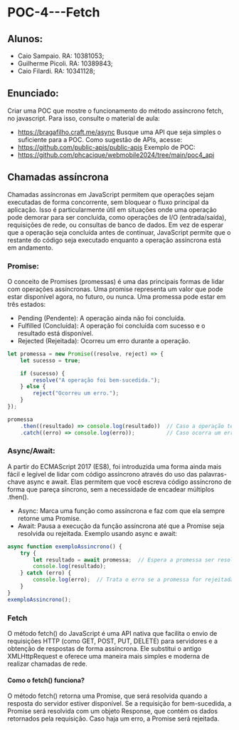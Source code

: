 # POC-4---Fetch

## Alunos:
* Caio Sampaio. RA: 10381053;
* Guilherme Picoli. RA: 10389843;
* Caio Filardi. RA: 10341128;

## Enunciado:
Criar uma POC que mostre o funcionamento do método assíncrono fetch, no javascript.
Para isso, consulte o material de aula:
* https://bragafilho.craft.me/async
Busque uma API que seja simples o suficiente para a POC. Como sugestão de APIs, acesse:
* https://github.com/public-apis/public-apis
Exemplo de POC:
* https://github.com/phcacique/webmobile2024/tree/main/poc4_api

## Chamadas assíncrona
Chamadas assíncronas em JavaScript permitem que operações sejam executadas de forma concorrente, sem bloquear o fluxo principal da aplicação. Isso é particularmente útil em situações onde uma operação pode demorar para ser
concluída, como operações de I/O (entrada/saída), requisições de rede, ou consultas de banco de dados. Em vez de esperar que a operação seja concluída antes de continuar, JavaScript permite que o restante do código seja
executado enquanto a operação assíncrona está em andamento.

### Promise: 
O conceito de Promises (promessas) é uma das principais formas de lidar com operações assíncronas. Uma promise representa um valor que pode estar disponível agora, no futuro, ou nunca. Uma promessa pode estar em três estados:
* Pending (Pendente): A operação ainda não foi concluída.
* Fulfilled (Concluída): A operação foi concluída com sucesso e o resultado está disponível.
* Rejected (Rejeitada): Ocorreu um erro durante a operação.

```javascript
let promessa = new Promise((resolve, reject) => {
    let sucesso = true;

    if (sucesso) {
        resolve("A operação foi bem-sucedida.");
    } else {
        reject("Ocorreu um erro.");
    }
});

promessa
    .then((resultado) => console.log(resultado))  // Caso a operação tenha sucesso
    .catch((erro) => console.log(erro));          // Caso ocorra um erro
```

### Async/Await:
A partir do ECMAScript 2017 (ES8), foi introduzida uma forma ainda mais fácil e legível de lidar com código assíncrono através do uso das palavras-chave async e await. Elas permitem que você escreva código assíncrono de forma que pareça síncrono, sem a necessidade de encadear múltiplos .then().

* Async: Marca uma função como assíncrona e faz com que ela sempre retorne uma Promise.
* Await: Pausa a execução da função assíncrona até que a Promise seja resolvida ou rejeitada.
Exemplo usando async e await:

```javascript
async function exemploAssincrono() {
    try {
        let resultado = await promessa;  // Espera a promessa ser resolvida
        console.log(resultado);
    } catch (erro) {
        console.log(erro);  // Trata o erro se a promessa for rejeitada
    }
}
exemploAssincrono();
```

### Fetch
O método fetch() do JavaScript é uma API nativa que facilita o envio de requisições HTTP (como GET, POST, PUT, DELETE) para servidores e a obtenção de respostas de forma assíncrona. Ele substitui o antigo XMLHttpRequest e oferece uma maneira mais simples e moderna de realizar chamadas de rede.
#### Como o fetch() funciona?
O método fetch() retorna uma Promise, que será resolvida quando a resposta do servidor estiver disponível. Se a requisição for bem-sucedida, a Promise será resolvida com um objeto Response, que contém os dados retornados pela requisição. Caso haja um erro, a Promise será rejeitada.

